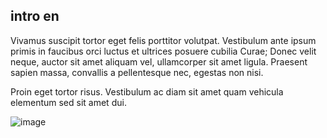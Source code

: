 ## intro en

Vivamus suscipit tortor eget felis porttitor volutpat. Vestibulum ante ipsum primis in faucibus orci luctus et ultrices posuere cubilia Curae; Donec velit neque, auctor sit amet aliquam vel, ullamcorper sit amet ligula. Praesent sapien massa, convallis a pellentesque nec, egestas non nisi.

Proin eget tortor risus. Vestibulum ac diam sit amet quam vehicula elementum sed sit amet dui.

![image](/assets/items/pages/medias/intro.jpg)
